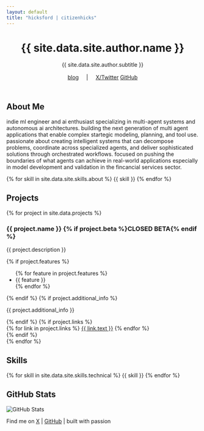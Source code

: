 ```yaml
---
layout: default
title: "hicksford | citizenhicks"
---
```

<header>
<h1>{{ site.data.site.author.name }}</h1>
<p class="subtitle">{{ site.data.site.author.subtitle }}</p>
      <nav style="margin: 1rem 0;">
        <a href="{{ '/blog' | relative_url }}" class="back-to-blog">blog</a>
        <span style="margin: 0 1rem;">|</span>
        <a href="{{ site.data.site.author.twitter }}" target="_blank">X/Twitter</a>
        <a href="{{ site.data.site.author.github }}" target="_blank">GitHub</a>
    </nav>

</header>
<section class="section">
<h2>About Me</h2>
<p>indie ml engineer and ai enthusiast specializing in multi-agent systems and autonomous ai architectures. building the next generation of multi agent applications that enable complex startegic modeling, planning, and tool use. passionate about creating intelligent systems that can decompose problems, coordinate across specialized agents, and deliver sophisticated solutions through orchestrated workflows. focused on pushing the boundaries of what agents can achieve in real-world applications especially in model development and validation in the fincancial services sector.</p>
<div class="skills">
       {% for skill in site.data.site.skills.about %}
<span class="tag">{{ skill }}</span>
       {% endfor %}
</div>
</section>
<section class="section">
<h2>Projects</h2>
<div class="projects">
       {% for project in site.data.projects %}
<div class="project-card {% if project.featured %}featured{% endif %} {% if project.beta %}beta-tag{% endif %}">
<h3>{{ project.name }} {% if project.beta %}<span class="beta-label">CLOSED BETA</span>{% endif %}</h3>
<p>{{ project.description }}</p>
           {% if project.features %}
<ul>
               {% for feature in project.features %}
<li>{{ feature }}</li>
               {% endfor %}
</ul>
           {% endif %}
           {% if project.additional_info %}
<p>{{ project.additional_info }}</p>
           {% endif %}
           {% if project.links %}
<div class="project-links">
               {% for link in project.links %}
<a href="{{ link.url }}" target="_blank">{{ link.text }}</a>
               {% endfor %}
</div>
           {% endif %}
</div>
       {% endfor %}
</div>
</section>
<section class="section">
<h2>Skills</h2>
<div class="skills">
       {% for skill in site.data.site.skills.technical %}
<span class="tag">{{ skill }}</span>
       {% endfor %}
</div>
</section>
<section class="section">
<h2>GitHub Stats</h2>
<p><img src="https://github-readme-stats.vercel.app/api?username=citizenhicks&show_icons=true&theme=catppuccin_mocha" alt="GitHub Stats" style="max-width: 100%; height: auto;"></p>
</section>
<footer>
<p>Find me on <a href="{{ site.data.site.author.twitter }}" target="_blank">X</a> | <a href="{{ site.data.site.author.github }}" target="_blank">GitHub</a> | built with passion</p>
</footer>
